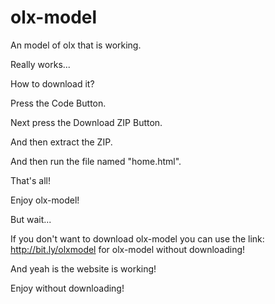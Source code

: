 # olx-model
An model of olx that is working.

Really works...

How to download it?

Press the Code Button.

Next press the Download ZIP Button.

And then extract the ZIP.

And then run the file named "home.html".

That's all!

Enjoy olx-model!

But wait...

If you don't want to download olx-model you can use the link: http://bit.ly/olxmodel for olx-model without downloading! 

And yeah is the website is working!

Enjoy without downloading!
